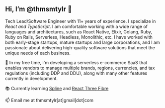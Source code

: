 ## Hi, I’m @thmsmtylr 👋
Tech Lead/Software Engineer with 11+ years of experience. I specialize in *React and TypeScript*. I am comfortable working with a wide range of languages and architectures, such as React Native, Elixir, Golang, Ruby, Ruby on Rails, Serverless, Headless, Monolithic, etc. I have worked with both early-stage startups, mature startups and large corporations, and I am passionate about delivering high-quality software solutions that meet the unique needs of each business.
  
🚧 In my free time, I'm developing a serverless e-commerce SaaS that enables vendors to manage multiple brands, regions, currencies, and tax regulations (including DDP and DDU), along with many other features currently in development. <br />

📚 Currently learning [Spline](https://spline.design) and [React Three Fibre](https://docs.pmnd.rs/react-three-fiber/getting-started/introduction)

📫 Email me at thmsmtylr[at]gmail[dot]com

<!---
thmsmtylr/thmsmtylr is a ✨ special ✨ repository because its `README.md` (this file) appears on your GitHub profile.
You can click the Preview link to take a look at your changes.
--->
